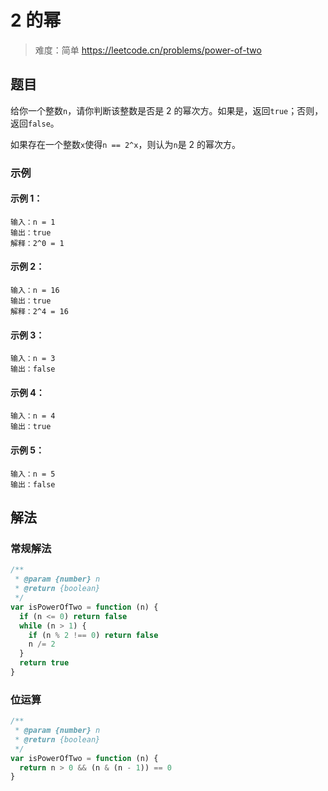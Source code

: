 # 2 的幂

> 难度：简单
> https://leetcode.cn/problems/power-of-two

## 题目

给你一个整数`n`，请你判断该整数是否是 2 的幂次方。如果是，返回`true`；否则，返回`false`。

如果存在一个整数`x`使得`n == 2^x`，则认为`n`是 2 的幂次方。

### 示例

#### 示例 1：

```
输入：n = 1
输出：true
解释：2^0 = 1
```

#### 示例 2：

```
输入：n = 16
输出：true
解释：2^4 = 16
```

#### 示例 3：

```
输入：n = 3
输出：false
```

#### 示例 4：

```
输入：n = 4
输出：true
```

#### 示例 5：

```
输入：n = 5
输出：false
```

## 解法

### 常规解法

```javascript
/**
 * @param {number} n
 * @return {boolean}
 */
var isPowerOfTwo = function (n) {
  if (n <= 0) return false
  while (n > 1) {
    if (n % 2 !== 0) return false
    n /= 2
  }
  return true
}
```

### 位运算

```javascript
/**
 * @param {number} n
 * @return {boolean}
 */
var isPowerOfTwo = function (n) {
  return n > 0 && (n & (n - 1)) == 0
}
```
